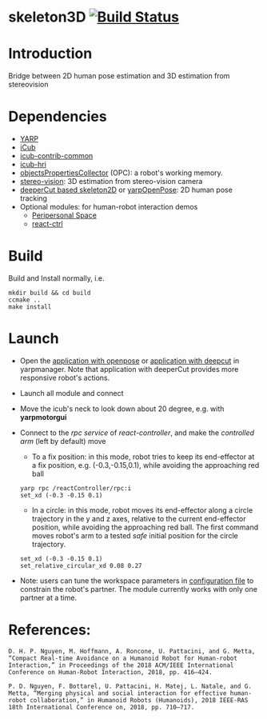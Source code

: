 skeleton3D [![Build Status](https://travis-ci.org/towardthesea/skeleton3D.svg?branch=feature%2Fadd-avoidance-module)](https://travis-ci.org/towardthesea/skeleton3D)
===

# Introduction
Bridge between 2D human pose estimation and 3D estimation from stereovision

# Dependencies
- [YARP](https://github.com/robotology/yarp)
- [iCub](https://github.com/robotology/icub-main)
- [icub-contrib-common](https://github.com/robotology/icub-contrib-common)
- [icub-hri](https://github.com/robotology/icub-hri)
- [objectsPropertiesCollector](http://wiki.icub.org/brain/group__objectsPropertiesCollector.html) (OPC): a robot's working memory.
- [stereo-vision](https://github.com/robotology/stereo-vision): 3D estimation from stereo-vision camera
- [deeperCut based skeleton2D](https://github.com/towardthesea/pose-tensorflow) or [yarpOpenPose](https://github.com/robotology/human-sensing/tree/master/yarpOpenPose): 2D human pose tracking
- Optional modules: for human-robot interaction demos
	- [Peripersonal Space](https://github.com/robotology/peripersonal-space)
	- [react-ctrl](https://github.com/robotology/react-control)


# Build
Build and Install normally, i.e.
```
mkdir build && cd build
ccmake ..
make install
```

# Launch
- Open the [application with openpose](https://github.com/robotology/skeleton3D/blob/master/app/script/PPS_modulation_iCub_skeleton3D_openpose.xml) or [application with deepcut](https://github.com/robotology/skeleton3D/blob/master/app/script/PPS_modulation_iCub_skeleton3D.xml) in yarpmanager. Note that application with deeperCut provides more responsive robot's actions. 
- Launch all module and connect
- Move the icub's neck to look down about 20 degree, e.g. with **yarpmotorgui**
- Connect to the *rpc service* of *react-controller*, and make the *controlled arm* (left by default) move 
	- To a fix position: in this mode, robot tries to keep its end-effector at a fix position, e.g. (-0.3,-0.15,0.1), while avoiding the approaching red ball
	```
	yarp rpc /reactController/rpc:i  
	set_xd (-0.3 -0.15 0.1)
	```
	- In a circle: in this mode, robot moves its end-effector along a circle trajectory in the y and z axes, relative to the current end-effector position, while avoiding the approaching red ball. The first command moves robot's arm to a tested *safe* initial position for the circle trajectory.
	```
	set_xd (-0.3 -0.15 0.1)
	set_relative_circular_xd 0.08 0.27
	```

- Note: users can tune the workspace parameters in [configuration file](https://github.com/robotology/skeleton3D/blob/master/app/conf/skeleton3D.ini) to constrain the robot's partner. The module currently works with only one partner at a time.

# References:
```
D. H. P. Nguyen, M. Hoffmann, A. Roncone, U. Pattacini, and G. Metta, “Compact Real-time Avoidance on a Humanoid Robot for Human-robot Interaction,” in Proceedings of the 2018 ACM/IEEE International Conference on Human-Robot Interaction, 2018, pp. 416–424.

```
```
P. D. Nguyen, F. Bottarel, U. Pattacini, H. Matej, L. Natale, and G. Metta, “Merging physical and social interaction for effective human-robot collaboration,” in Humanoid Robots (Humanoids), 2018 IEEE-RAS 18th International Conference on, 2018, pp. 710–717.
```




